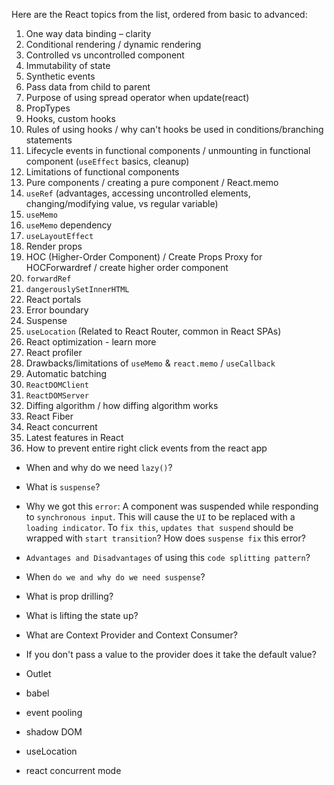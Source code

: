 Here are the React topics from the list, ordered from basic to advanced:

1.  One way data binding – clarity
2.  Conditional rendering / dynamic rendering
3.  Controlled vs uncontrolled component
4.  Immutability of state
5.  Synthetic events
6.  Pass data from child to parent
7.  Purpose of using spread operator when update(react)
8.  PropTypes
9.  Hooks, custom hooks
10. Rules of using hooks / why can't hooks be used in conditions/branching statements
11. Lifecycle events in functional components / unmounting in functional component (`useEffect` basics, cleanup)
12. Limitations of functional components
13. Pure components / creating a pure component / React.memo
14. `useRef` (advantages, accessing uncontrolled elements, changing/modifying value, vs regular variable)
15. `useMemo`
16. `useMemo` dependency
17. `useLayoutEffect`
18. Render props
19. HOC (Higher-Order Component) / Create Props Proxy for HOCForwardref / create higher order component
20. `forwardRef`
21. `dangerouslySetInnerHTML`
22. React portals
23. Error boundary
24. Suspense
25. `useLocation` (Related to React Router, common in React SPAs)
26. React optimization - learn more
27. React profiler
28. Drawbacks/limitations of `useMemo` & `react.memo` / `useCallback`
29. Automatic batching
30. `ReactDOMClient`
31. `ReactDOMServer`
32. Diffing algorithm / how diffing algorithm works
33. React Fiber
34. React concurrent
35. Latest features in React
36. How to prevent entire right click events from the react app

- When and why do we need `lazy()`?
- What is `suspense`?
- Why we got this `error`: A component was suspended while responding to `synchronous input`. This will cause the `UI` to be replaced with a `loading indicator`. To `fix this`, `updates that suspend` should be wrapped with `start transition`? How does `suspense fix` this error?
- `Advantages and Disadvantages` of using this `code splitting pattern`?
- When `do we and why do we need suspense`?



- What is prop drilling?
- What is lifting the state up?
- What are Context Provider and Context Consumer?
- If you don't pass a value to the provider does it take the default value?


- Outlet
- babel
- event pooling
- shadow DOM
- useLocation
- react concurrent mode
